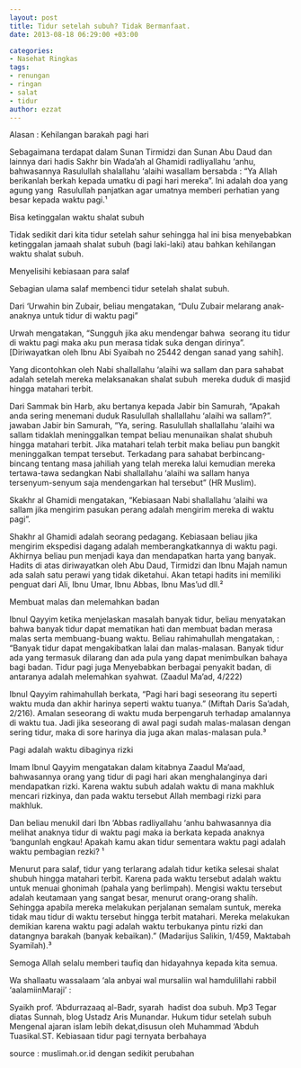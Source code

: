 ```yaml
---
layout: post
title: Tidur setelah subuh? Tidak Bermanfaat.
date: 2013-08-18 06:29:00 +03:00

categories:
- Nasehat Ringkas
tags:
- renungan
- ringan
- salat
- tidur
author: ezzat
---
```




Alasan :
Kehilangan barakah pagi hari


Sebagaimana terdapat dalam Sunan Tirmidzi dan Sunan Abu Daud dan lainnya dari hadis Sakhr bin Wada’ah al Ghamidi radliyallahu ‘anhu, bahwasannya Rasulullah shalallahu ‘alaihi wasallam bersabda : “Ya Allah berikanlah berkah kepada umatku di pagi hari mereka”. Ini adalah doa yang agung yang  Rasulullah panjatkan agar umatnya memberi perhatian yang besar kepada waktu pagi.¹

Bisa ketinggalan waktu shalat subuh

Tidak sedikit dari kita tidur setelah sahur sehingga hal ini bisa menyebabkan ketinggalan jamaah shalat subuh (bagi laki-laki) atau bahkan kehilangan waktu shalat subuh.

Menyelisihi kebiasaan para salaf

Sebagian ulama salaf membenci tidur setelah shalat subuh.

Dari ‘Urwahin bin Zubair, beliau mengatakan, “Dulu Zubair melarang anak-anaknya untuk tidur di waktu pagi”

Urwah mengatakan, “Sungguh jika aku mendengar bahwa  seorang itu tidur di waktu pagi maka aku pun merasa tidak suka dengan dirinya”. [Diriwayatkan oleh Ibnu Abi Syaibah no 25442 dengan sanad yang sahih].

Yang dicontohkan oleh Nabi shallallahu ‘alaihi wa sallam dan para sahabat adalah setelah mereka melaksanakan shalat subuh  mereka duduk di masjid hingga matahari terbit.

Dari Sammak bin Harb, aku bertanya kepada Jabir bin Samurah, “Apakah anda sering menemani duduk Rasulullah shallallahu ‘alaihi wa sallam?”. jawaban Jabir bin Samurah, “Ya, sering. Rasulullah shallallahu ‘alaihi wa sallam tidaklah meninggalkan tempat beliau menunaikan shalat shubuh hingga matahari terbit. Jika matahari telah terbit maka beliau pun bangkit meninggalkan tempat tersebut. Terkadang para sahabat berbincang-bincang tentang masa jahiliah yang telah mereka lalui kemudian mereka tertawa-tawa sedangkan Nabi shallallahu ‘alaihi wa sallam hanya tersenyum-senyum saja mendengarkan hal tersebut” (HR Muslim).

Skakhr al Ghamidi mengatakan, “Kebiasaan Nabi shallallahu ‘alaihi wa sallam jika mengirim pasukan perang adalah mengirim mereka di waktu pagi”.

Shakhr al Ghamidi adalah seorang pedagang. Kebiasaan beliau jika mengirim ekspedisi dagang adalah memberangkatkannya di waktu pagi. Akhirnya beliau pun menjadi kaya dan mendapatkan harta yang banyak. Hadits di atas diriwayatkan oleh Abu Daud, Tirmidzi dan Ibnu Majah namun ada salah satu perawi yang tidak diketahui. Akan tetapi hadits ini memiliki penguat dari Ali, Ibnu Umar, Ibnu Abbas, Ibnu Mas’ud dll.²

Membuat malas dan melemahkan badan

Ibnul Qayyim ketika menjelaskan masalah banyak tidur, beliau menyatakan bahwa banyak tidur dapat mematikan hati dan membuat badan merasa malas serta membuang-buang waktu. Beliau rahimahullah mengatakan, : “Banyak tidur dapat mengakibatkan lalai dan malas-malasan. Banyak tidur ada yang termasuk dilarang dan ada pula yang dapat menimbulkan bahaya bagi badan. Tidur pagi juga Menyebabkan berbagai penyakit badan, di antaranya adalah melemahkan syahwat. (Zaadul Ma’ad, 4/222)

Ibnul Qayyim rahimahullah berkata, “Pagi hari bagi seseorang itu seperti waktu muda dan akhir harinya seperti waktu tuanya.” (Miftah Daris Sa’adah, 2/216). Amalan seseorang di waktu muda berpengaruh terhadap amalannya di waktu tua. Jadi jika seseorang di awal pagi sudah malas-malasan dengan sering tidur, maka di sore harinya dia juga akan malas-malasan pula.³

Pagi adalah waktu dibaginya rizki

Imam Ibnul Qayyim mengatakan dalam kitabnya Zaadul Ma’aad, bahwasannya orang yang tidur di pagi hari akan menghalanginya dari mendapatkan rizki. Karena waktu subuh adalah waktu di mana makhluk mencari rizkinya, dan pada waktu tersebut Allah membagi rizki para makhluk.

Dan beliau menukil dari Ibn ‘Abbas radliyallahu ‘anhu bahwasannya dia melihat anaknya tidur di waktu pagi maka ia berkata kepada anaknya ‘bangunlah engkau! Apakah kamu akan tidur sementara waktu pagi adalah waktu pembagian rezki? ¹

Menurut para salaf, tidur yang terlarang adalah tidur ketika selesai shalat shubuh hingga matahari terbit. Karena pada waktu tersebut adalah waktu untuk menuai ghonimah (pahala yang berlimpah). Mengisi waktu tersebut adalah keutamaan yang sangat besar, menurut orang-orang shalih. Sehingga apabila mereka melakukan perjalanan semalam suntuk, mereka tidak mau tidur di waktu tersebut hingga terbit matahari. Mereka melakukan demikian karena waktu pagi adalah waktu terbukanya pintu rizki dan datangnya barakah (banyak kebaikan).” (Madarijus Salikin, 1/459, Maktabah Syamilah).³

Semoga Allah selalu memberi taufiq dan hidayahnya kepada kita semua.

Wa shallaatu wassalaam ‘ala anbyai wal mursaliin wal hamdulillahi rabbil ‘aalamiinMaraji’ :

Syaikh prof. ‘Abdurrazaaq al-Badr, syarah  hadist doa subuh. Mp3
Tegar diatas Sunnah, blog Ustadz Aris Munandar. Hukum tidur setelah subuh
Mengenal ajaran islam lebih dekat,disusun oleh Muhammad ‘Abduh Tuasikal.ST. Kebiasaan tidur pagi ternyata berbahaya



source : muslimah.or.id dengan sedikit perubahan

